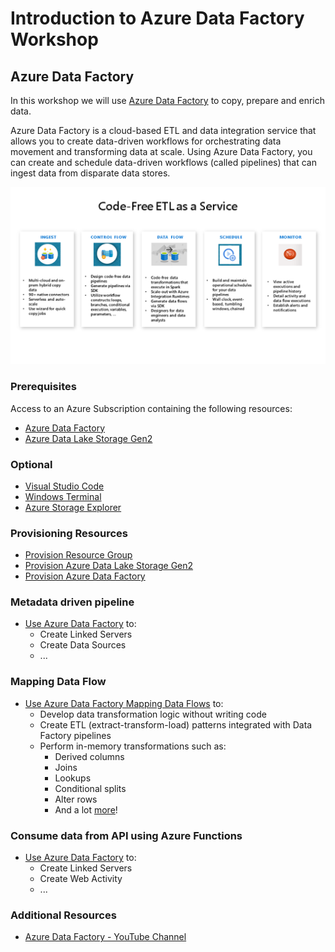 # Introduction to Azure Data Factory Workshop

## Azure Data Factory

In this workshop we will use [Azure Data Factory](https://docs.microsoft.com/en-us/azure/data-factory/introduction) to copy, prepare and enrich data.

Azure Data Factory is a cloud-based ETL and data integration service that allows you to create data-driven workflows for orchestrating data movement and transforming data at scale.  Using Azure Data Factory, you can create and schedule data-driven workflows (called pipelines) that can ingest data from disparate data stores.

![ADF Workshop](media/mdp-image001.png)

### Prerequisites
Access to an Azure Subscription containing the following resources:
- [Azure Data Factory](https://docs.microsoft.com/en-us/azure/data-factory/introduction)
- [Azure Data Lake Storage Gen2](https://docs.microsoft.com/en-us/azure/storage/blobs/data-lake-storage-introduction) 

### Optional
- [Visual Studio Code](https://code.visualstudio.com/Download)
- [Windows Terminal](https://docs.microsoft.com/en-us/windows/terminal/get-started)
- [Azure Storage Explorer](https://azure.microsoft.com/en-us/features/storage-explorer/)

### Provisioning Resources
- [Provision Resource Group](https://docs.microsoft.com/en-us/azure/azure-resource-manager/management/manage-resource-groups-portal)
- [Provision Azure Data Lake Storage Gen2](https://docs.microsoft.com/en-us/azure/storage/blobs/create-data-lake-storage-account)
- [Provision Azure Data Factory](https://docs.microsoft.com/en-us/azure/data-factory/quickstart-create-data-factory-portal)

### Metadata driven pipeline
- [Use Azure Data Factory](metadata-driven-pipeline.md) to:
  - Create Linked Servers
  - Create Data Sources
  - ...

### Mapping Data Flow
- [Use Azure Data Factory Mapping Data Flows](mapping-data-flow.md) to:
  - Develop data transformation logic without writing code
  - Create ETL (extract-transform-load) patterns integrated with Data Factory pipelines
  - Perform in-memory transformations such as:
    - Derived columns
    - Joins
    - Lookups
    - Conditional splits
    - Alter rows
    - And a lot [more](https://docs.microsoft.com/en-us/azure/data-factory/data-flow-transformation-overview)! 

### Consume data from API using Azure Functions
- [Use Azure Data Factory](api-pipeline.md) to:
  - Create Linked Servers
  - Create Web Activity
  - ...

### Additional Resources
- [Azure Data Factory - YouTube Channel](https://www.youtube.com/channel/UC2S0k7NeLcEm5_IhHUwpN0g)
